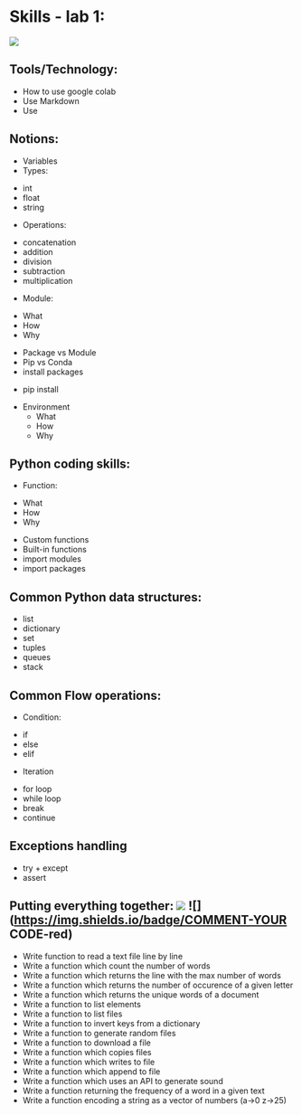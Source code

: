 # Skills - lab 1:
![](https://img.shields.io/static/v1?label=LAB&message=1&color=blue)

##  Tools/Technology:
- How to use google colab
- Use Markdown
- Use 

##  Notions:
- Variables
 - Types:
  * int
  * float
  * string
  
 - Operations:
  * concatenation
  * addition
  * division
  * subtraction
  * multiplication

- Module:
 * What
 * How
 * Why
 
- Package vs Module 
 - Pip vs Conda 
 - install packages
  * pip install
 
- Environment
  * What
  * How
  * Why

## Python coding skills:
- Function:
 * What
 * How
 * Why
 
- Custom functions
- Built-in functions
- import modules
- import packages
 

## Common Python data structures:
 - list
 - dictionary
 - set
 - tuples
 - queues
 - stack
  
## Common Flow operations:
  - Condition: 
   * if 
   * else 
   * elif
  - Iteration
   * for loop
   * while loop
   * break
   * continue
  
## Exceptions handling
  - try + except
  - assert
  
## Putting everything together: ![](https://img.shields.io/badge/I/O-HOT-red) ![](https://img.shields.io/badge/COMMENT-YOUR CODE-red)


 - Write function to read a text file line by line
 - Write a function which count the number of words
 - Write a function which returns the line with the max number of words
 - Write a function which returns the number of occurence of a given letter 
 - Write a function which returns the unique words of a document
 - Write a function to list elements
 - Write a function to list files
 - Write a function to invert keys from a dictionary
 - Write a function to generate random files
 - Write a function to download a file
 - Write a function which copies files
 - Write a function which writes to file
 - Write a function which append to file
 - Write a function which uses an API to generate sound 
 - Write a function returning the frequency of a word in a given text
 - Write a function encoding a string as a vector of numbers (a->0 z->25) 
 

 
 
  

  
  
  
 
  
  

